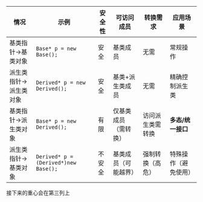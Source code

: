 | 情况          | 示例                                   | 安全性 | 可访问成员      | 转换需求     | 应用场景        |
| ----------- | ------------------------------------ | --- | ---------- | -------- | ----------- |
| 基类指针→基类对象   | `Base* p = new Base();`              | 安全  | 基类成员       | 无需       | 常规操作        |
| 派生类指针→派生类对象 | `Derived* p = new Derived();`        | 安全  | 基类+派生类成员   | 无需       | 精确控制派生类     |
| 基类指针→派生类对象  | `Base* p = new Derived();`           | 有限  | 仅基类成员（需转换） | 访问派生类需转换 | **多态/统一接口** |
| 派生类指针→基类对象  | `Derived* p = (Derived*)new Base();` | 不安全 | 基类成员（可能越界） | 强制转换（高危） | 特殊操作（避免使用）  |
接下来的重心会在第三列上